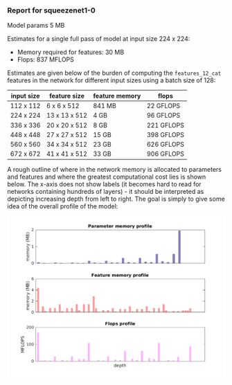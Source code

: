 ### Report for squeezenet1-0
Model params 5 MB 

Estimates for a single full pass of model at input size 224 x 224: 

* Memory required for features: 30 MB 
* Flops: 837 MFLOPS 

Estimates are given below of the burden of computing the `features_12_cat` features in the network for different input sizes using a batch size of 128: 

| input size | feature size | feature memory | flops | 
|------------|--------------|----------------|-------| 
| 112 x 112 | 6 x 6 x 512 | 841 MB | 22 GFLOPS |
| 224 x 224 | 13 x 13 x 512 | 4 GB | 96 GFLOPS |
| 336 x 336 | 20 x 20 x 512 | 8 GB | 221 GFLOPS |
| 448 x 448 | 27 x 27 x 512 | 15 GB | 398 GFLOPS |
| 560 x 560 | 34 x 34 x 512 | 23 GB | 626 GFLOPS |
| 672 x 672 | 41 x 41 x 512 | 33 GB | 906 GFLOPS |

A rough outline of where in the network memory is allocated to parameters and features and where the greatest computational cost lies is shown below.  The x-axis does not show labels (it becomes hard to read for networks containing hundreds of layers) - it should be interpreted as depicting increasing depth from left to right.  The goal is simply to give some idea of the overall profile of the model: 

![squeezenet1-0 profile](figs/squeezenet1-0.png)
